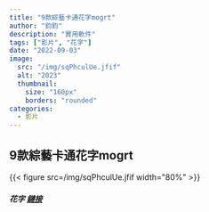 ```yaml
---
title: "9款綜藝卡通花字mogrt"
author: "鈞鈞"
description: "實用軟件"
tags: ["影片", "花字"]
date: "2022-09-03"
image:
  src: "/img/sqPhculUe.jfif"
  alt: "2023"
  thumbnail:
    size: "160px"
    borders: "rounded"
categories:
  - 影片
---
```


## 9款綜藝卡通花字mogrt
{{< figure src=/img/sqPhculUe.jfif width="80%" >}}


##### 花字 [鏈接](https://shopee.tw/9%E6%AC%BE%E5%8D%A1%E9%80%9A%E7%B6%9C%E8%97%9D%E8%8A%B1%E5%AD%97MOGRT-i.58487771.21940546203?sp_atk=66c0e77d-d837-42bf-b4de-9186bbe6855b&xptdk=66c0e77d-d837-42bf-b4de-9186bbe6855b)